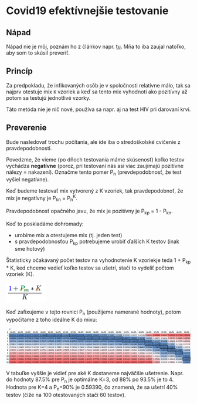 # Covid19 efektívnejšie testovanie

## Nápad

Nápad nie je môj, poznám ho z článkov napr. [tu](https://www.timesofisrael.com/to-ease-global-virus-test-bottleneck-israeli-scientists-suggest-pooling-samples/). Mňa to iba zaujal natoľko, aby som to skúsil preveriť.

## Princíp

Za predpokladu, že infikovaných osôb je v spoločnosti relatívne málo, tak sa najprv otestuje mix `K` vzoriek a keď sa tento mix vyhodnotí ako pozitívny až potom sa testujú jednotlivé vzorky.

Táto metóda nie je nič nové, používa sa napr. aj na test HIV pri darovaní krvi.

## Preverenie

Bude nasledovať trochu počítania, ale ide iba o stredoškolské cvičenie z pravdepodobnosti.

Povedzme, že vieme (po dňoch testovania máme skúsenosť) koľko testov vychádza __negatívne__ (poroz, pri testovaní nás asi viac zaujímajú pozitívne nálezy = nakazení). Označme tento pomer P<sub>n</sub> (prevdepodobnosť, že test vyšiel negatívne).

Keď budeme testovať mix vytvorený z K vzoriek, tak pravdepodobnoť, že mix je negatívny je P<sub>kn</sub> = P<sub>n</sub><sup>K</sup>.

Pravdepodobnosť opačného javu, že mix je pozitívny je P<sub>kp</sub> = 1 - P<sub>kn</sub>.

Keď to poskladáme dohromady:
- urobíme mix a otestujeme mix (tj. jeden test)
- s pravdepodobnosťou P<sub>kp</sub> potrebujeme urobiť ďalších K testov (inak sme hotový)

Štatisticky očakávaný počet testov na vyhodnotenie K vzoriekje teda 1 + P<sub>kp</sub> * K, ked chceme vedieť koľko testov sa ušetrí, stačí to vydeliť počtom vzoriek (K).

![expected test count](/images/expected_test_count.png)

Keď zafixujeme v tejto rovnici P<sub>n</sub> (použijeme namerané hodnoty), potom vypočítame z toho ideálne K do mixu:

![expected test count table](/images/expected_test_count_table.png)

V tabuľke vyššie je vidieť pre aké K dostaneme najväčšie ušetrenie. Napr. do hodnoty 87.5% pre P<sub>n</sub> je optimálne K=3, od 88% po 93.5% je to 4. Hodnota pre K=4 a P<sub>n</sub>=90% je 0.59390, čo znamená, že sa ušetrí 40% testov (čiže na 100 otestovaných stačí 60 testov).
